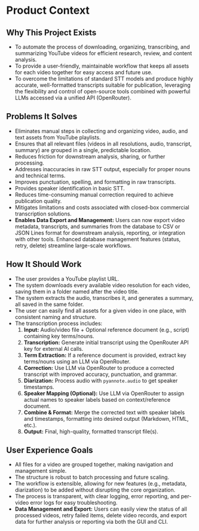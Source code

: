 # Product Context

## Why This Project Exists

- To automate the process of downloading, organizing, transcribing, and summarizing YouTube videos for efficient research, review, and content analysis.
- To provide a user-friendly, maintainable workflow that keeps all assets for each video together for easy access and future use.
- To overcome the limitations of standard STT models and produce highly accurate, well-formatted transcripts suitable for publication, leveraging the flexibility and control of open-source tools combined with powerful LLMs accessed via a unified API (OpenRouter).

## Problems It Solves

- Eliminates manual steps in collecting and organizing video, audio, and text assets from YouTube playlists.
- Ensures that all relevant files (videos in all resolutions, audio, transcript, summary) are grouped in a single, predictable location.
- Reduces friction for downstream analysis, sharing, or further processing.
- Addresses inaccuracies in raw STT output, especially for proper nouns and technical terms.
- Improves punctuation, spelling, and formatting in raw transcripts.
- Provides speaker identification in basic STT.
- Reduces time-consuming manual correction required to achieve publication quality.
- Mitigates limitations and costs associated with closed-box commercial transcription solutions.
- **Enables Data Export and Management:** Users can now export video metadata, transcripts, and summaries from the database to CSV or JSON Lines format for downstream analysis, reporting, or integration with other tools. Enhanced database management features (status, retry, delete) streamline large-scale workflows.

## How It Should Work

- The user provides a YouTube playlist URL.
- The system downloads every available video resolution for each video, saving them in a folder named after the video title.
- The system extracts the audio, transcribes it, and generates a summary, all saved in the same folder.
- The user can easily find all assets for a given video in one place, with consistent naming and structure.
- The transcription process includes:
  1. **Input:** Audio/video file + Optional reference document (e.g., script) containing key terms/nouns.
  2. **Transcription:** Generate initial transcript using the OpenRouter API key for external AI calls.
  3. **Term Extraction:** If a reference document is provided, extract key terms/nouns using an LLM via OpenRouter.
  4. **Correction:** Use LLM via OpenRouter to produce a corrected transcript with improved accuracy, punctuation, and grammar.
  5. **Diarization:** Process audio with `pyannote.audio` to get speaker timestamps.
  6. **Speaker Mapping (Optional):** Use LLM via OpenRouter to assign actual names to speaker labels based on context/reference document.
  7. **Combine & Format:** Merge the corrected text with speaker labels and timestamps, formatting into desired output (Markdown, HTML, etc.).
  8. **Output:** Final, high-quality, formatted transcript file(s).

## User Experience Goals

- All files for a video are grouped together, making navigation and management simple.
- The structure is robust to batch processing and future scaling.
- The workflow is extensible, allowing for new features (e.g., metadata, diarization) to be added without disrupting the core organization.
- The process is transparent, with clear logging, error reporting, and per-video error logs for easy troubleshooting.
- **Data Management and Export:** Users can easily view the status of all processed videos, retry failed items, delete video records, and export data for further analysis or reporting via both the GUI and CLI.
